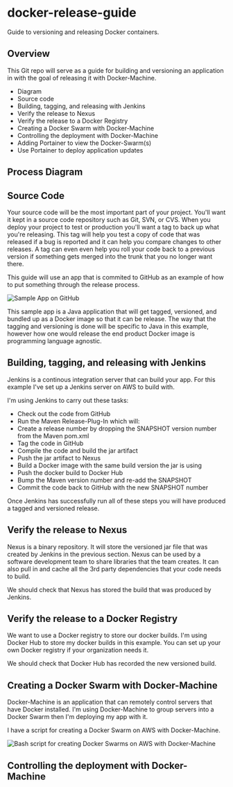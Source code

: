 # docker-release-guide
Guide to versioning and releasing Docker containers.

## Overview
This Git repo will serve as a guide for building and versioning an application in
with the goal of releasing it with Docker-Machine.

+ Diagram
+ Source code
+ Building, tagging, and releasing with Jenkins
+ Verify the release to Nexus
+ Verify the release to a Docker Registry
+ Creating a Docker Swarm with Docker-Machine
+ Controlling the deployment with Docker-Machine
+ Adding Portainer to view the Docker-Swarm(s)
+ Use Portainer to deploy application updates

## Process Diagram

## Source Code

Your source code will be the most important part of your project.  You'll want it kept in a source
code repository such as Git, SVN, or CVS.  When you deploy your project to test or production you'll 
want a tag to back up what you're releasing.  This tag will help you test a copy of code that was 
released if a bug is reported and it can help you compare changes to other releases.  A tag can even 
even help you roll your code back to a previous version if something gets merged into the trunk that 
you no longer want there.

This guide will use an app that is commited to GitHub as an example of how to put something through 
the release process.

![Sample App on GitHub](https://github.com/polinchw/monitorserver)

This sample app is a Java application that will get tagged, versioned, and bundled up as a Docker image
so that it can be release.  The way that the tagging and versioning is done will be specific to Java 
in this example, however how one would release the end product Docker image is programming language 
agnostic.

## Building, tagging, and releasing with Jenkins

Jenkins is a continous integration server that can build your app.  For this example I've set up
a Jenkins server on AWS to build with.

I'm using Jenkins to carry out these tasks:

+ Check out the code from GitHub
+ Run the Maven Release-Plug-In which will:
+ Create a release number by dropping the SNAPSHOT version number from the Maven pom.xml
+ Tag the code in GitHub
+ Compile the code and build the jar artifact
+ Push the jar artifact to Nexus
+ Build a Docker image with the same build version the jar is using
+ Push the docker build to Docker Hub
+ Bump the Maven version number and re-add the SNAPSHOT
+ Commit the code back to GitHub with the new SNAPSHOT number

Once Jenkins has successfully run all of these steps you will have produced a tagged and versioned release.

 ## Verify the release to Nexus
 
 Nexus is a binary repository.  It will store the versioned jar file that was created by Jenkins in
 the previous section. Nexus can be used by a software development team to share libraries that the
 team creates.  It can also pull in and cache all the 3rd party dependencies that your code needs to build.
 
 We should check that Nexus has stored the build that was produced by Jenkins. 
 
 ## Verify the release to a Docker Registry
 
 We want to use a Docker registry to store our docker builds.  I'm using Docker Hub to store my docker
 builds in this example.  You can set up your own Docker registry if your organization needs it.  
 
 We should check that Docker Hub has recorded the new versioned build.
 
 ## Creating a Docker Swarm with Docker-Machine
 
 Docker-Machine is an application that can remotely control servers that have Docker installed.  I'm using
 Docker-Machine to group servers into a Docker Swarm then I'm deploying my app with it.
 
 I have a script for creating a Docker Swarm on AWS with Docker-Machine.
 
 ![Bash script for creating Docker Swarms on AWS with Docker-Machine](https://github.com/polinchw/docker-tools)
 
 ## Controlling the deployment with Docker-Machine
 
